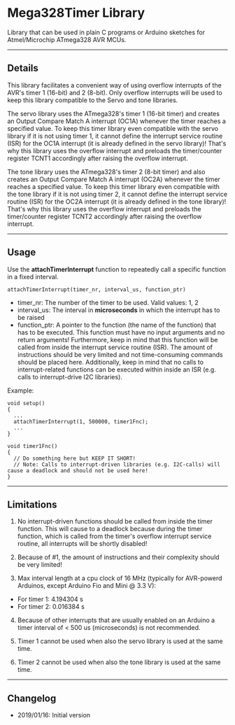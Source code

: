 # Mega328Timer Library

Library that can be used in plain C programs or Arduino sketches for Atmel/Microchip ATmega328 AVR MCUs.

----
## Details
This library facilitates a convenient way of using overflow interrupts of the AVR's timer 1 (16-bit) and 2 (8-bit).
Only overflow interrupts will be used to keep this library compatible to the Servo and tone libraries.

The servo library uses the ATmega328's timer 1 (16-bit timer) and creates an Output Compare Match A interrupt (OC1A) whenever the timer reaches a specified value.
To keep this timer library even compatible with the servo library if it is not using timer 1, it cannot define the interrupt service routine (ISR) for the OC1A interrupt (it is already defined in the servo library)!
That's why this library uses the overflow interrupt and preloads the timer/counter register TCNT1 accordingly after raising the overflow interrupt.

The tone library uses the ATmega328's timer 2 (8-bit timer) and also creates an Output Compare Match A interrupt (OC2A) whenever the timer reaches a specified value.
To keep this timer library even compatible with the tone library if it is not using timer 2, it cannot define the interrupt service routine (ISR) for the OC2A interrupt (it is already defined in the tone library)!
That's why this library uses the overflow interrupt and preloads the timer/counter register TCNT2 accordingly after raising the overflow interrupt.

----
## Usage
Use the **attachTimerInterrupt** function to repeatedly call a specific function in a fixed interval.

    attachTimerInterrupt(timer_nr, interval_us, function_ptr)
    
* timer_nr: The number of the timer to be used. Valid values: 1, 2 
* interval_us: The interval in **microseconds** in which the interrupt has to be raised
* function_ptr: A pointer to the function (the name of the function) that has to be executed. This function must have no input arguments and no return arguments! 
Furthermore, keep in mind that this function will be called from inside the interrupt service routine (ISR). The amount of instructions should be very limited and not time-consuming commands should be placed here. 
Additionally, keep in mind that no calls to interrupt-related functions can be executed within inside an ISR (e.g. calls to interrupt-drive I2C libraries).

Example:

    void setup()
    {
      ...
      attachTimerInterrupt(1, 500000, timer1Fnc);
      ...
    }
    
    void timer1Fnc()
    {
      // Do something here but KEEP IT SHORT!
      // Note: Calls to interrupt-driven libraries (e.g. I2C-calls) will cause a deadlock and should not be used here!
    }
    
----
## Limitations
1. No interrupt-driven functions should be called from inside the timer function. This will cause to a deadlock because during the timer function, which is called from the timer's overflow interrupt service routine, all interrupts will be shortly disabled!

2. Because of #1, the amount of instructions and their complexity should be very limited!

3. Max interval length at a cpu clock of 16 MHz (typically for AVR-powerd Arduinos, except Arduino Fio and Mini @ 3.3 V):
 * For timer 1: 4.194304 s
 * For timer 2: 0.016384 s
 
4. Because of other interrupts that are usually enabled on an Arduino a timer interval of < 500 us (microseconds) is not recommended.

5. Timer 1 cannot be used when also the servo library is used at the same time.

6. Timer 2 cannot be used when also the tone library is used at the same time.

----
## Changelog
* 2019/01/16: Initial version
